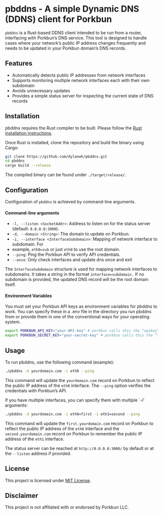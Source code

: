# pbddns - A simple Dynamic DNS (DDNS) client for Porkbun

`pbddns` is a Rust-based DDNS client intended to be run from a router, interfacing with Porkbun’s DNS service. This tool is designed to handle cases where your network’s public IP address changes frequently and needs to be updated in your Porkbun domain’s DNS records.

## Features
* Automatically detects public IP addresses from network interfaces
* Supports monitoring multiple network interfaces each with their own subdomain
* Avoids unnecessary updates
* Provides a simple status server for inspecting the current state of DNS records

## Installation
pbddns requires the Rust compiler to be built. Please follow the 
[Rust installation instructions](https://www.rust-lang.org/tools/install).

Once Rust is installed, clone the repository and build the binary using Cargo:

```bash
git clone https://github.com/dylanwh/pbddns.git
cd pbddns
cargo build --release
```

The compiled binary can be found under `./target/release/.`

## Configuration
Configuration of `pbddns` is achieved by command-line arguments.

#### Command-line arguments

* `-l, --listen <SocketAddr>`: Address to listen on for the status server (default: `0.0.0.0:3000`).
* `-d, --domain <String>`: The domain to update on Porkbun.
* `-i, --interface <InterfaceSubdomain>`: Mapping of network interface to subdomain. For
* example, `eth0=sub` or just `eth0` to use the root domain.
* `--ping`: Ping the Porkbun API to verify API credentials.
* `--once`: Only check interfaces and update dns once and exit

The `InterfaceSubdomain` structure is used for mapping network interfaces to subdomains.
It takes a string in the format `interface=subdomain.` If no subdomain is provided, the
updated DNS record will be the root domain itself.

#### Environment Variables
You must set your Porkbun API keys as environment variables for pbddns to work.
You can specify these in a .env file in the directory you run pbddns from
or provide them in one of the conventional ways for your operating system.

```bash
export PORKBUN_API_KEY="your-API-key" # porkbun calls this the “apikey”.
export PORKBUN_SECRET_KEY="your-secret-key" # porkbun calls this the “secretapikey”
```

## Usage
To run pbddns, use the following command (example):

```bash
./pbddns -d yourdomain.com -i eth0 --ping
```

This command will update the `yourdomain.com` record on Porkbun to reflect the
public IP address of the `eth0` interface. The `--ping` option verifies the credentials
with Porkbun’s API.

If you have multiple interfaces, you can specify them with multiple `-i’ arguments:

```bash
./pbddns -d yourdomain.com -i eth0=first -i eth1=second --ping
```

This command will update the `first.yourdomain.com` record on Porkbun to reflect the
public IP address of the `eth0` interface and the `second.yourdomain.com` record on
Porkbun to remember the public IP address of the `eth1` interface.

The status server can be reached at `http://0.0.0.0:3000/` by default or at the `--listen` address if provided.

## License
This project is licensed under [MIT License](LICENSE).

## Disclaimer
This project is not affiliated with or endorsed by Porkbun LLC.
